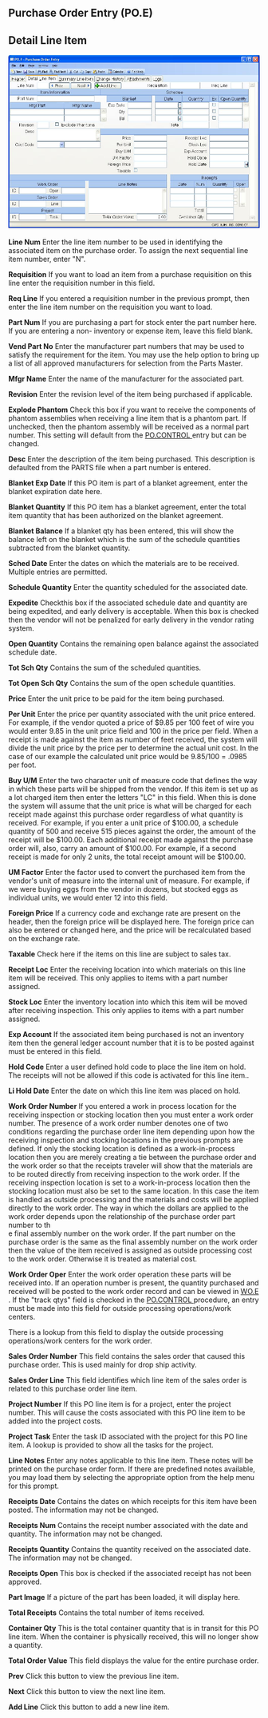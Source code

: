 ##  Purchase Order Entry (PO.E)

<PageHeader />

##  Detail Line Item

![](./PO-E-2.jpg)

**Line Num** Enter the line item number to be used in identifying the
associated item on the purchase order. To assign the next sequential line item
number, enter "N".  
  
**Requisition** If you want to load an item from a purchase requisition on
this line enter the requisition number in this field.  
  
**Req Line** If you entered a requisition number in the previous prompt, then
enter the line item number on the requisition you want to load.  
  
**Part Num** If you are purchasing a part for stock enter the part number
here. If you are entering a non- inventory or expense item, leave this field
blank.  
  
**Vend Part No** Enter the manufacturer part numbers that may be used to
satisfy the requirement for the item. You may use the help option to bring up
a list of all approved manufacturers for selection from the Parts Master.  
  
**Mfgr Name** Enter the name of the manufacturer for the associated part.  
  
**Revision** Enter the revision level of the item being purchased if
applicable.  
  
**Explode Phantom** Check this box if you want to receive the components of phantom assemblies when receiving a line item that is a phantom part. If unchecked, then the phantom assembly will be received as a normal part number. This setting will default from the [ PO.CONTROL ](../../PO-CONTROL/README.md) entry but can be changed.   
  
**Desc** Enter the description of the item being purchased. This description
is defaulted from the PARTS file when a part number is entered.  
  
**Blanket Exp Date** If this PO item is part of a blanket agreement, enter the
blanket expiration date here.  
  
**Blanket Quantity** If this PO item has a blanket agreement, enter the total
item quantity that has been authorized on the blanket agreement.  
  
**Blanket Balance** If a blanket qty has been entered, this will show the
balance left on the blanket which is the sum of the schedule quantities
subtracted from the blanket quantity.  
  
**Sched Date** Enter the dates on which the materials are to be received.
Multiple entries are permitted.  
  
**Schedule Quantity** Enter the quantity scheduled for the associated date.  
  
**Expedite** Checkthis box if the associated schedule date and quantity are
being expedited, and early delivery is acceptable. When this box is checked
then the vendor will not be penalized for early delivery in the vendor rating
system.  
  
**Open Quantity** Contains the remaining open balance against the associated
schedule date.  
  
**Tot Sch Qty** Contains the sum of the scheduled quantities.  
  
**Tot Open Sch Qty** Contains the sum of the open schedule quantities.  
  
**Price** Enter the unit price to be paid for the item being purchased.  
  
**Per Unit** Enter the price per quantity associated with the unit price
entered. For example, if the vendor quoted a price of $9.85 per 100 feet of
wire you would enter 9.85 in the unit price field and 100 in the price per
field. When a receipt is made against the item as number of feet received, the
system will divide the unit price by the price per to determine the actual
unit cost. In the case of our example the calculated unit price would be
9.85/100 = .0985 per foot.  
  
**Buy U/M** Enter the two character unit of measure code that defines the way
in which these parts will be shipped from the vendor. If this item is set up
as a lot charged item then enter the letters "LC" in this field. When this is
done the system will assume that the unit price is what will be charged for
each receipt made against this purchase order regardless of what quantity is
received. For example, if you enter a unit price of $100.00, a schedule
quantity of 500 and receive 515 pieces against the order, the amount of the
receipt will be $100.00. Each additional receipt made against the purchase
order will, also, carry an amount of $100.00. For example, if a second receipt
is made for only 2 units, the total receipt amount will be $100.00.  
  
**UM Factor** Enter the factor used to convert the purchased item from the
vendor's unit of measure into the internal unit of measure. For example, if we
were buying eggs from the vendor in dozens, but stocked eggs as individual
units, we would enter 12 into this field.  
  
**Foreign Price** If a currency code and exchange rate are present on the
header, then the foreign price will be displayed here. The foreign price can
also be entered or changed here, and the price will be recalculated based on
the exchange rate.  
  
**Taxable** Check here if the items on this line are subject to sales tax.  
  
**Receipt Loc** Enter the receiving location into which materials on this line
item will be received. This only applies to items with a part number assigned.  
  
**Stock Loc** Enter the inventory location into which this item will be moved
after receiving inspection. This only applies to items with a part number
assigned.  
  
**Exp Account** If the associated item being purchased is not an inventory
item then the general ledger account number that it is to be posted against
must be entered in this field.  
  
**Hold Code** Enter a user defined hold code to place the line item on hold.
The receipts will not be allowed if this code is activated for this line
item..  
  
**Li Hold Date** Enter the date on which this line item was placed on hold.  
  
**Work Order Number** If you entered a work in process location for the
receiving inspection or stocking location then you must enter a work order
number. The presence of a work order number denotes one of two conditions
regarding the purchase order line item depending upon how the receiving
inspection and stocking locations in the previous prompts are defined. If only
the stocking location is defined as a work-in-process location then you are
merely creating a tie between the purchase order and the work order so that
the receipts traveler will show that the materials are to be routed directly
from receiving inspection to the work order. If the receiving inspection
location is set to a work-in-process location then the stocking location must
also be set to the same location. In this case the item is handled as outside
processing and the materials and costs will be applied directly to the work
order. The way in which the dollars are applied to the work order depends upon
the relationship of the purchase order part number to th  
e final assembly number on the work order. If the part number on the purchase
order is the same as the final assembly number on the work order then the
value of the item received is assigned as outside processing cost to the work
order. Otherwise it is treated as material cost.  
  
**Work Order Oper** Enter the work order operation these parts will be received into. If an operation number is present, the quantity purchased and received will be posted to the work order record and can be viewed in [ WO.E ](../../../../PRO-OVERVIEW/PRO-ENTRY/WO-E/README.md) . If the "track qtys" field is checked in the [ PO.CONTROL ](../../PO-CONTROL/README.md) procedure, an entry must be made into this field for outside processing operations/work centers.   
  
There is a lookup from this field to display the outside processing
operations/work centers for the work order.  
  
**Sales Order Number** This field contains the sales order that caused this
purchase order. This is used mainly for drop ship activity.  
  
**Sales Order Line** This field identifies which line item of the sales order
is related to this purchase order line item.  
  
**Project Number** If this PO line item is for a project, enter the project
number. This will cause the costs associated with this PO line item to be
added into the project costs.  
  
**Project Task** Enter the task ID associated with the project for this PO
line item. A lookup is provided to show all the tasks for the project.  
  
**Line Notes** Enter any notes applicable to this line item. These notes will
be printed on the purchase order form. If there are predefined notes
available, you may load them by selecting the appropriate option from the help
menu for this prompt.  
  
**Receipts Date** Contains the dates on which receipts for this item have been
posted. The information may not be changed.  
  
**Receipts Num** Contains the receipt number associated with the date and
quantity. The information may not be changed.  
  
**Receipts Quantity** Contains the quantity received on the associated date.
The information may not be changed.  
  
**Receipts Open** This box is checked if the associated receipt has not been
approved.  
  
**Part Image** If a picture of the part has been loaded, it will display here.  
  
**Total Receipts** Contains the total number of items received.  
  
**Container Qty** This is the total container quantity that is in transit for
this PO line item. When the container is physically received, this will no
longer show a quantity.  
  
**Total Order Value** This field displays the value for the entire purchase
order.  
  
**Prev** Click this button to view the previous line item.  
  
**Next** Click this button to view the next line item.  
  
**Add Line** Click this button to add a new line item.  
  
  
<badge text= "Version 8.10.57" vertical="middle" />

<PageFooter />